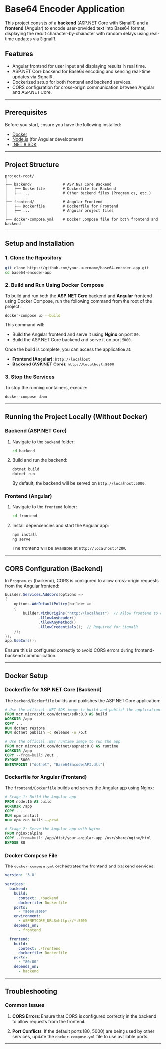 ﻿# Base64 Encoder Application

This project consists of a **backend** (ASP.NET Core with SignalR) and a **frontend** (Angular) to encode user-provided text into Base64 format, displaying the result character-by-character with random delays using real-time updates via SignalR.

## Features
- Angular frontend for user input and displaying results in real time.
- ASP.NET Core backend for Base64 encoding and sending real-time updates via SignalR.
- Dockerized setup for both frontend and backend services.
- CORS configuration for cross-origin communication between Angular and ASP.NET Core.

---

## Prerequisites
Before you start, ensure you have the following installed:
- [Docker](https://docs.docker.com/get-docker/)
- [Node.js](https://nodejs.org/) (for Angular development)
- [.NET 8 SDK](https://dotnet.microsoft.com/download/dotnet/8.0)

---

## Project Structure
```
project-root/
│
├── backend/              # ASP.NET Core Backend
│   ├── Dockerfile        # Dockerfile for Backend
│   ├── ...               # Other backend files (Program.cs, etc.)
│
├── frontend/             # Angular Frontend
│   ├── Dockerfile        # Dockerfile for Frontend
│   ├── ...               # Angular project files
│
├── docker-compose.yml    # Docker Compose file for both frontend and backend
```

---

## Setup and Installation

### 1. Clone the Repository
```bash
git clone https://github.com/your-username/base64-encoder-app.git
cd base64-encoder-app
```

### 2. Build and Run Using Docker Compose

To build and run both the **ASP.NET Core** backend and **Angular** frontend using Docker Compose, run the following command from the root of the project:

```bash
docker-compose up --build
```

This command will:
- Build the Angular frontend and serve it using **Nginx** on port `80`.
- Build the ASP.NET Core backend and serve it on port `5000`.
  
Once the build is complete, you can access the application at:
- **Frontend (Angular)**: `http://localhost`
- **Backend (ASP.NET Core)**: `http://localhost:5000`

### 3. Stop the Services
To stop the running containers, execute:
```bash
docker-compose down
```

---

## Running the Project Locally (Without Docker)

### Backend (ASP.NET Core)

1. Navigate to the `backend` folder:
   ```bash
   cd backend
   ```

2. Build and run the backend:
   ```bash
   dotnet build
   dotnet run
   ```

   By default, the backend will be served on `http://localhost:5000`.

### Frontend (Angular)

1. Navigate to the `frontend` folder:
   ```bash
   cd frontend
   ```

2. Install dependencies and start the Angular app:
   ```bash
   npm install
   ng serve
   ```

   The frontend will be available at `http://localhost:4200`.

---

## CORS Configuration (Backend)

In `Program.cs` (backend), CORS is configured to allow cross-origin requests from the Angular frontend:

```csharp
builder.Services.AddCors(options =>
{
    options.AddDefaultPolicy(builder =>
    {
        builder.WithOrigins("http://localhost")  // Allow frontend to call backend
               .AllowAnyHeader()
               .AllowAnyMethod()
               .AllowCredentials();  // Required for SignalR
    });
});
app.UseCors();
```

Ensure this is configured correctly to avoid CORS errors during frontend-backend communication.

---

## Docker Setup

### Dockerfile for ASP.NET Core (Backend)
The `backend/Dockerfile` builds and publishes the ASP.NET Core application:

```dockerfile
# Use the official .NET SDK image to build and publish the application
FROM mcr.microsoft.com/dotnet/sdk:8.0 AS build
WORKDIR /app
COPY . .
RUN dotnet restore
RUN dotnet publish -c Release -o /out

# Use the official .NET runtime image to run the app
FROM mcr.microsoft.com/dotnet/aspnet:8.0 AS runtime
WORKDIR /app
COPY --from=build /out .
EXPOSE 5000
ENTRYPOINT ["dotnet", "Base64EncoderAPI.dll"]
```

### Dockerfile for Angular (Frontend)
The `frontend/Dockerfile` builds and serves the Angular app using Nginx:

```dockerfile
# Stage 1: Build the Angular app
FROM node:16 AS build
WORKDIR /app
COPY . .
RUN npm install
RUN npm run build --prod

# Stage 2: Serve the Angular app with Nginx
FROM nginx:alpine
COPY --from=build /app/dist/your-angular-app /usr/share/nginx/html
EXPOSE 80
```

### Docker Compose File
The `docker-compose.yml` orchestrates the frontend and backend services:

```yaml
version: '3.8'

services:
  backend:
    build:
      context: ./backend
      dockerfile: Dockerfile
    ports:
      - "5000:5000"
    environment:
      - ASPNETCORE_URLS=http://*:5000
    depends_on:
      - frontend

  frontend:
    build:
      context: ./frontend
      dockerfile: Dockerfile
    ports:
      - "80:80"
    depends_on:
      - backend
```

---

## Troubleshooting

### Common Issues

1. **CORS Errors**: Ensure that CORS is configured correctly in the backend to allow requests from the frontend.
   
2. **Port Conflicts**: If the default ports (80, 5000) are being used by other services, update the `docker-compose.yml` file to use available ports.

---
